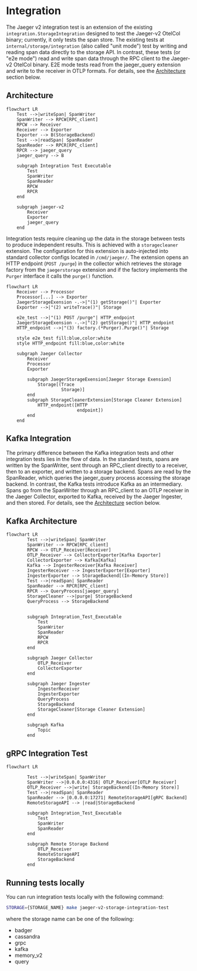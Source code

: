 # Integration

The Jaeger v2 integration test is an extension of the existing `integration.StorageIntegration` designed to test the Jaeger-v2 OtelCol binary; currently, it only tests the span store. The existing tests at `internal/storage/integration` (also called "unit mode") test by writing and reading span data directly to the storage API. In contrast, these tests (or "e2e mode") read and write span data through the RPC client to the Jaeger-v2 OtelCol binary. E2E mode tests read from the jaeger_query extension and write to the receiver in OTLP formats. For details, see the [Architecture](#architecture) section below.

## Architecture

```mermaid
flowchart LR
    Test -->|writeSpan| SpanWriter
    SpanWriter --> RPCW[RPC_client]
    RPCW --> Receiver
    Receiver --> Exporter
    Exporter --> B(StorageBackend)
    Test -->|readSpan| SpanReader
    SpanReader --> RPCR[RPC_client]
    RPCR --> jaeger_query
    jaeger_query --> B

    subgraph Integration Test Executable
        Test
        SpanWriter
        SpanReader
        RPCW
        RPCR
    end

    subgraph jaeger-v2
        Receiver
        Exporter
        jaeger_query
    end
```

Integration tests require cleaning up the data in the storage between tests to produce independent results. This is achieved with a `storagecleaner` extension. The configuration for this extension is auto-injected into standard collector configs located in `/cmd/jaeger/`. The extension opens an HTTP endpoint (`POST /purge`) in the collector which retrieves the storage factory from the `jaegerstorage` extension and if the factory implements the `Purger` interface it calls the `purge()` function.

```mermaid
flowchart LR
    Receiver --> Processor
    Processor[...] --> Exporter
    JaegerStorageExension -.->|"(1) getStorage()"| Exporter
    Exporter -->|"(2) writeTrace()"| Storage

    e2e_test -->|"(1) POST /purge"| HTTP_endpoint
    JaegerStorageExension -.->|"(2) getStorage()"| HTTP_endpoint
    HTTP_endpoint -->|"(3) factory.(*Purger).Purge()"| Storage

    style e2e_test fill:blue,color:white
    style HTTP_endpoint fill:blue,color:white

    subgraph Jaeger Collector
        Receiver
        Processor
        Exporter

        subgraph JaegerStorageExension[Jaeger Storage Exension]
            Storage[(Trace
                     Storage)]
        end
        subgraph StorageCleanerExtension[Storage Cleaner Extension]
            HTTP_endpoint([HTTP
                           endpoint])
        end
    end
```

## Kafka Integration

The primary difference between the Kafka integration tests and other integration tests lies in the flow of data. In the standard tests, spans are written by the SpanWriter, sent through an RPC_client directly to a receiver, then to an exporter, and written to a storage backend. Spans are read by the SpanReader, which queries the jaeger_query process accessing the storage backend. In contrast, the Kafka tests introduce Kafka as an intermediary. Spans go from the SpanWriter through an RPC_client to an OTLP receiver in the Jaeger Collector, exported to Kafka, received by the Jaeger Ingester, and then stored. For details, see the [Architecture](#KafkaArchitecture) section below.


## Kafka Architecture

``` mermaid
flowchart LR
        Test -->|writeSpan| SpanWriter
        SpanWriter --> RPCW[RPC_client]
        RPCW --> OTLP_Receiver[Receiver]
        OTLP_Receiver --> CollectorExporter[Kafka Exporter]
        CollectorExporter --> Kafka[Kafka]
        Kafka --> IngesterReceiver[Kafka Receiver]
        IngesterReceiver --> IngesterExporter[Exporter]
        IngesterExporter --> StorageBackend[(In-Memory Store)]
        Test -->|readSpan| SpanReader
        SpanReader --> RPCR[RPC_client]
        RPCR --> QueryProcess[jaeger_query]
        StorageCleaner -->|purge| StorageBackend
        QueryProcess --> StorageBackend
        

        subgraph Integration_Test_Executable
            Test
            SpanWriter
            SpanReader
            RPCW
            RPCR
        end

        subgraph Jaeger Collector
            OTLP_Receiver
            CollectorExporter
        end

        subgraph Jaeger Ingester
            IngesterReceiver
            IngesterExporter
            QueryProcess
            StorageBackend
            StorageCleaner[Storage Cleaner Extension]
        end

        subgraph Kafka
            Topic
        end
```

## gRPC Integration Test
``` mermaid
flowchart LR
        
        Test -->|writeSpan| SpanWriter
        SpanWriter -->|0.0.0.0:4316| OTLP_Receiver[OTLP Receiver]
        OTLP_Receiver -->|write| StorageBackend[(In-Memory Store)]
        Test -->|readSpan| SpanReader
        SpanReader --> |0.0.0.0:17271| RemoteStorageAPI[gRPC Backend]
        RemoteStorageAPI --> |read|StorageBackend        

        subgraph Integration_Test_Executable
            Test
            SpanWriter
            SpanReader
        end

        subgraph Remote Storage Backend
            OTLP_Receiver
            RemoteStorageAPI
            StorageBackend
        end
```

## Running tests locally

You can run integration tests locally with the following command:

```sh
STORAGE={STORAGE_NAME} make jaeger-v2-storage-integration-test
```

where the storage name can be one of the following:

* badger
* cassandra
* grpc
* kafka
* memory_v2
* query
